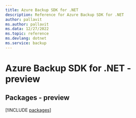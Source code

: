 ```yaml
---
title: Azure Backup SDK for .NET
description: Reference for Azure Backup SDK for .NET
author: pallavit
ms.author: pallavit
ms.data: 12/27/2022
ms.topic: reference
ms.devlang: dotnet
ms.service: backup
---
```

# Azure Backup SDK for .NET - preview
## Packages - preview
[!INCLUDE [packages](backup-index.md)]